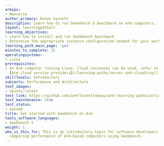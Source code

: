 ```yaml
---
armips:
- Neoverse
author_primary: Ronan Synnott
description: Learn how to run Geekbench 5 benchmark on Arm computers.
layout: learningpathall
learning_objectives:
- Learn how to install and run Geekbench benchmark
- Determine the appropriate instance configuration needed for your workloads
learning_path_main_page: 'yes'
minutes_to_complete: 15
operatingsystems:
- Linux
prerequisites:
- An Arm computer running Linux. Cloud instances can be used, refer to the list of
  [Arm cloud service providers](/learning-paths/server-and-cloud/csp/).
skilllevels: Introductory
subjects: Performance and Architecture
test_images:
- ubuntu:latest
test_link: https://github.com/armflorentlebeau/arm-learning-paths/actions/runs/4312122327
test_maintenance: true
test_status:
- passed
title: Get started with Geekbench on Arm
tools_software_languages:
- Geekbench 5
weight: 1
who_is_this_for: This is an introductory topic for software developers interested
  comparing performance of Arm-based computers using Geekbench.
---
```

